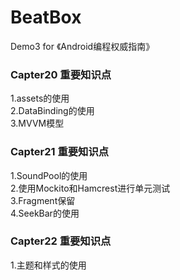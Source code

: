# BeatBox
Demo3 for 《Android编程权威指南》</br>
<h3>Capter20 重要知识点</h3>
1.assets的使用</br>
2.DataBinding的使用</br>
3.MVVM模型
<h3>Capter21 重要知识点</h3>
1.SoundPool的使用</br>
2.使用Mockito和Hamcrest进行单元测试</br>
3.Fragment保留</br>
4.SeekBar的使用
<h3>Capter22 重要知识点</h3>
1.主题和样式的使用</br>